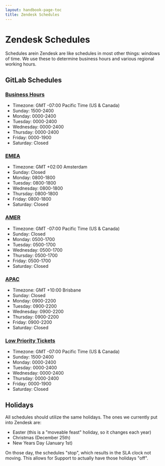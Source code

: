 ```yaml
---
layout: handbook-page-toc
title: Zendesk Schedules
---
```


# Zendesk Schedules

Schedules arein Zendesk are like schedules in most other things: windows of
time. We use these to determine business hours and various regional working
hours.

## GitLab Schedules

### [Business Hours](https://gitlab.zendesk.com/agent/admin/schedules/91387)

* Timezone: GMT -07:00 Pacific Time (US & Canada)
* Sunday: 1500-2400
* Monday: 0000-2400
* Tuesday: 0000-2400
* Wednesday: 0000-2400
* Thursday: 0000-2400
* Friday: 0000-1900
* Saturday: Closed

### [EMEA](https://gitlab.zendesk.com/agent/admin/schedules/360000029879)

* Timezone: GMT +02:00 Amsterdam
* Sunday: Closed
* Monday: 0800-1800
* Tuesday: 0800-1800
* Wednesday: 0800-1800
* Thursday: 0800-1800
* Friday: 0800-1800
* Saturday: Closed

### [AMER](https://gitlab.zendesk.com/agent/admin/schedules/360000029899)

* Timezone: GMT -07:00 Pacific Time (US & Canada)
* Sunday: Closed
* Monday: 0500-1700
* Tuesday: 0500-1700
* Wednesday: 0500-1700
* Thursday: 0500-1700
* Friday: 0500-1700
* Saturday: Closed

### [APAC](https://gitlab.zendesk.com/agent/admin/schedules/360000029919)

* Timezone: GMT +10:00 Brisbane
* Sunday: Closed
* Monday: 0900-2200
* Tuesday: 0900-2200
* Wednesday: 0900-2200
* Thursday: 0900-2200
* Friday: 0900-2200
* Saturday: Closed

### [Low Priority Tickets](https://gitlab.zendesk.com/agent/admin/schedules/360000044539)

* Timezone: GMT -07:00 Pacific Time (US & Canada)
* Sunday: 1500-2400
* Monday: 0000-2400
* Tuesday: 0000-2400
* Wednesday: 0000-2400
* Thursday: 0000-2400
* Friday: 0000-1900
* Saturday: Closed

## Holidays

All schedules should utilize the same holidays. The ones we currently put into Zendesk are:

* Easter (this is a "moveable feast" holiday, so it changes each year)
* Christmas (December 25th)
* New Years Day (January 1st)

On those day, the schedules "stop", which results in the SLA clock not moving. This allows for Support to actually have those holidays "off".
